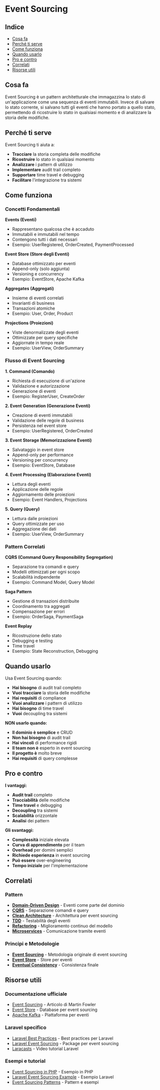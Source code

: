 # Event Sourcing

## Indice
- [Cosa fa](#cosa-fa)
- [Perché ti serve](#perché-ti-serve)
- [Come funziona](#come-funziona)
- [Quando usarlo](#quando-usarlo)
- [Pro e contro](#pro-e-contro)
- [Correlati](#correlati)
- [Risorse utili](#risorse-utili)

## Cosa fa

Event Sourcing è un pattern architetturale che immagazzina lo stato di un'applicazione come una sequenza di eventi immutabili. Invece di salvare lo stato corrente, si salvano tutti gli eventi che hanno portato a quello stato, permettendo di ricostruire lo stato in qualsiasi momento e di analizzare la storia delle modifiche.

## Perché ti serve

Event Sourcing ti aiuta a:
- **Tracciare** la storia completa delle modifiche
- **Ricostruire** lo stato in qualsiasi momento
- **Analizzare** i pattern di utilizzo
- **Implementare** audit trail completo
- **Supportare** time travel e debugging
- **Facilitare** l'integrazione tra sistemi

## Come funziona

### Concetti Fondamentali

**Events (Eventi)**
- Rappresentano qualcosa che è accaduto
- Immutabili e immutabili nel tempo
- Contengono tutti i dati necessari
- Esempio: UserRegistered, OrderCreated, PaymentProcessed

**Event Store (Store degli Eventi)**
- Database ottimizzato per eventi
- Append-only (solo aggiunta)
- Versioning e concurrency
- Esempio: EventStore, Apache Kafka

**Aggregates (Aggregati)**
- Insieme di eventi correlati
- Invarianti di business
- Transazioni atomiche
- Esempio: User, Order, Product

**Projections (Proiezioni)**
- Viste denormalizzate degli eventi
- Ottimizzate per query specifiche
- Aggiornate in tempo reale
- Esempio: UserView, OrderSummary

### Flusso di Event Sourcing

**1. Command (Comando)**
- Richiesta di esecuzione di un'azione
- Validazione e autorizzazione
- Generazione di eventi
- Esempio: RegisterUser, CreateOrder

**2. Event Generation (Generazione Eventi)**
- Creazione di eventi immutabili
- Validazione delle regole di business
- Persistenza nel event store
- Esempio: UserRegistered, OrderCreated

**3. Event Storage (Memorizzazione Eventi)**
- Salvataggio in event store
- Append-only per performance
- Versioning per concurrency
- Esempio: EventStore, Database

**4. Event Processing (Elaborazione Eventi)**
- Lettura degli eventi
- Applicazione delle regole
- Aggiornamento delle proiezioni
- Esempio: Event Handlers, Projections

**5. Query (Query)**
- Lettura dalle proiezioni
- Query ottimizzate per uso
- Aggregazione dei dati
- Esempio: UserView, OrderSummary

### Pattern Correlati

**CQRS (Command Query Responsibility Segregation)**
- Separazione tra comandi e query
- Modelli ottimizzati per ogni scopo
- Scalabilità indipendente
- Esempio: Command Model, Query Model

**Saga Pattern**
- Gestione di transazioni distribuite
- Coordinamento tra aggregati
- Compensazione per errori
- Esempio: OrderSaga, PaymentSaga

**Event Replay**
- Ricostruzione dello stato
- Debugging e testing
- Time travel
- Esempio: State Reconstruction, Debugging

## Quando usarlo

Usa Event Sourcing quando:
- **Hai bisogno** di audit trail completo
- **Vuoi tracciare** la storia delle modifiche
- **Hai requisiti** di compliance
- **Vuoi analizzare** i pattern di utilizzo
- **Hai bisogno** di time travel
- **Vuoi** decoupling tra sistemi

**NON usarlo quando:**
- **Il dominio è semplice** e CRUD
- **Non hai bisogno** di audit trail
- **Hai vincoli** di performance rigidi
- **Il team non è** esperto in event sourcing
- **Il progetto è** molto breve
- **Hai requisiti** di query complesse

## Pro e contro

**I vantaggi:**
- **Audit trail** completo
- **Tracciabilità** delle modifiche
- **Time travel** e debugging
- **Decoupling** tra sistemi
- **Scalabilità** orizzontale
- **Analisi** dei pattern

**Gli svantaggi:**
- **Complessità** iniziale elevata
- **Curva di apprendimento** per il team
- **Overhead** per domini semplici
- **Richiede esperienza** in event sourcing
- **Può essere** over-engineering
- **Tempo iniziale** per l'implementazione

## Correlati

### Pattern

- **[Domain-Driven Design](./23-domain-driven-design/domain-driven-design.md)** - Eventi come parte del dominio
- **[CQRS](./25-cqrs/cqrs.md)** - Separazione comandi e query
- **[Clean Architecture](./22-clean-architecture/clean-architecture.md)** - Architettura per event sourcing
- **[TDD](./09-tdd/tdd.md)** - Testabilità degli eventi
- **[Refactoring](./12-refactoring/refactoring.md)** - Miglioramento continuo del modello
- **[Microservices](./26-microservices/microservices.md)** - Comunicazione tramite eventi

### Principi e Metodologie

- **[Event Sourcing](https://en.wikipedia.org/wiki/Event_sourcing)** - Metodologia originale di event sourcing
- **[Event Store](https://en.wikipedia.org/wiki/Event_store)** - Store per eventi
- **[Eventual Consistency](https://en.wikipedia.org/wiki/Eventual_consistency)** - Consistenza finale


## Risorse utili

### Documentazione ufficiale
- [Event Sourcing](https://martinfowler.com/eaaDev/EventSourcing.html) - Articolo di Martin Fowler
- [Event Store](https://eventstore.com/) - Database per event sourcing
- [Apache Kafka](https://kafka.apache.org/) - Piattaforma per eventi

### Laravel specifico
- [Laravel Best Practices](https://github.com/alexeymezenin/laravel-best-practices) - Best practices per Laravel
- [Laravel Event Sourcing](https://github.com/spatie/laravel-event-sourcing) - Package per event sourcing
- [Laracasts](https://laracasts.com/) - Video tutorial Laravel

### Esempi e tutorial
- [Event Sourcing in PHP](https://github.com/CodelyTV/php-ddd-example) - Esempio in PHP
- [Laravel Event Sourcing Example](https://github.com/spatie/laravel-event-sourcing) - Esempio Laravel
- [Event Sourcing Patterns](https://github.com/ardalis/cleanarchitecture) - Pattern e esempi

